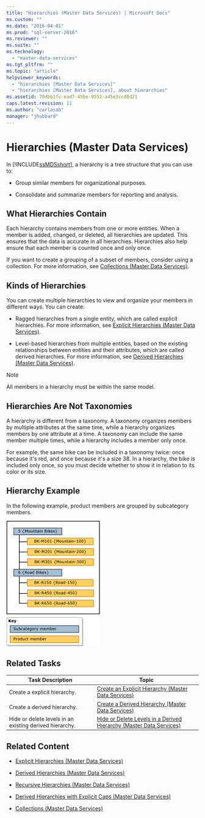 ```yaml
---
title: "Hierarchies (Master Data Services) | Microsoft Docs"
ms.custom: ""
ms.date: "2016-04-01"
ms.prod: "sql-server-2016"
ms.reviewer: ""
ms.suite: ""
ms.technology: 
  - "master-data-services"
ms.tgt_pltfrm: ""
ms.topic: "article"
helpviewer_keywords: 
  - "hierarchies [Master Data Services]"
  - "hierarchies [Master Data Services], about hierarchies"
ms.assetid: 70dbb1fc-ead7-45be-9552-a45e3ccd8d21
caps.latest.revision: 11
ms.author: "carlasab"
manager: "jhubbard"
---
```

# Hierarchies (Master Data Services)
  In [!INCLUDE[ssMDSshort](../analysis-services/includes/ssmdsshort-md.md)], a hierarchy is a tree structure that you can use to:  
  
-   Group similar members for organizational purposes.  
  
-   Consolidate and summarize members for reporting and analysis.  
  
## What Hierarchies Contain  
 Each hierarchy contains members from one or more entities. When a member is added, changed, or deleted, all hierarchies are updated. This ensures that the data is accurate in all hierarchies. Hierarchies also help ensure that each member is counted once and only once.  
  
 If you want to create a grouping of a subset of members, consider using a collection. For more information, see [Collections &#40;Master Data Services&#41;](../master-data-services/collections-master-data-services.md).  
  
## Kinds of Hierarchies  
 You can create multiple hierarchies to view and organize your members in different ways. You can create:  
  
-   Ragged hierarchies from a single entity, which are called explicit hierarchies. For more information, see [Explicit Hierarchies &#40;Master Data Services&#41;](../master-data-services/explicit-hierarchies-master-data-services.md).  
  
-   Level-based hierarchies from multiple entities, based on the existing relationships between entities and their attributes, which are called derived hierarchies. For more information, see [Derived Hierarchies &#40;Master Data Services&#41;](../master-data-services/derived-hierarchies-master-data-services.md).  
  
> [!NOTE]  
>  All members in a hierarchy must be within the same model.  
  
## Hierarchies Are Not Taxonomies  
 A hierarchy is different from a taxonomy. A taxonomy organizes members by multiple attributes at the same time, while a hierarchy organizes members by one attribute at a time. A taxonomy can include the same member multiple times, while a hierarchy includes a member only once.  
  
 For example, the same bike can be included in a taxonomy twice: once because it's red, and once because it's a size 38. In a hierarchy, the bike is included only once, so you must decide whether to show it in relation to its color or its size.  
  
## Hierarchy Example  
 In the following example, product members are grouped by subcategory members.  
  
 ![Hierarchy Grouped by Subcategory Example](../master-data-services/media/mds-conc-hierarchy.gif "Hierarchy Grouped by Subcategory Example")  
  
## Related Tasks  
  
|Task Description|Topic|  
|----------------------|-----------|  
|Create a explicit hierarchy.|[Create an Explicit Hierarchy &#40;Master Data Services&#41;](../master-data-services/create-an-explicit-hierarchy-master-data-services.md)|  
|Create a derived hierarchy.|[Create a Derived Hierarchy &#40;Master Data Services&#41;](../master-data-services/create-a-derived-hierarchy-master-data-services.md)|  
|Hide or delete levels in an existing derived hierarchy.|[Hide or Delete Levels in a Derived Hierarchy &#40;Master Data Services&#41;](../master-data-services/hide-or-delete-levels-in-a-derived-hierarchy-master-data-services.md)|  
  
## Related Content  
  
-   [Explicit Hierarchies &#40;Master Data Services&#41;](../master-data-services/explicit-hierarchies-master-data-services.md)  
  
-   [Derived Hierarchies &#40;Master Data Services&#41;](../master-data-services/derived-hierarchies-master-data-services.md)  
  
-   [Recursive Hierarchies &#40;Master Data Services&#41;](../master-data-services/recursive-hierarchies-master-data-services.md)  
  
-   [Derived Hierarchies with Explicit Caps &#40;Master Data Services&#41;](../master-data-services/derived-hierarchies-with-explicit-caps-master-data-services.md)  
  
-   [Collections &#40;Master Data Services&#41;](../master-data-services/collections-master-data-services.md)  
  
  